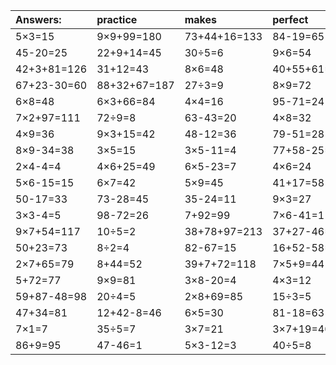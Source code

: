 | Answers: | practice | makes | perfect | ! |
| :--- | :--- | :--- | :--- | :--- |
| 5×3=15 | 9×9+99=180 | 73+44+16=133 | 84-19=65 | 6×3=18 | 
| 45-20=25 | 22+9+14=45 | 30÷5=6 | 9×6=54 | 85-48=37 | 
| 42+3+81=126 | 31+12=43 | 8×6=48 | 40+55+61=156 | 6×9=54 | 
| 67+23-30=60 | 88+32+67=187 | 27÷3=9 | 8×9=72 | 79-47=32 | 
| 6×8=48 | 6×3+66=84 | 4×4=16 | 95-71=24 | 21+36=57 | 
| 7×2+97=111 | 72÷9=8 | 63-43=20 | 4×8=32 | 71+86+48=205 | 
| 4×9=36 | 9×3+15=42 | 48-12=36 | 79-51=28 | 73-9=64 | 
| 8×9-34=38 | 3×5=15 | 3×5-11=4 | 77+58-25=110 | 7×4=28 | 
| 2×4-4=4 | 4×6+25=49 | 6×5-23=7 | 4×6=24 | 62+32=94 | 
| 5×6-15=15 | 6×7=42 | 5×9=45 | 41+17=58 | 23-19=4 | 
| 50-17=33 | 73-28=45 | 35-24=11 | 9×3=27 | 6×4=24 | 
| 3×3-4=5 | 98-72=26 | 7+92=99 | 7×6-41=1 | 97-90=7 | 
| 9×7+54=117 | 10÷5=2 | 38+78+97=213 | 37+27-46=18 | 10+87=97 | 
| 50+23=73 | 8÷2=4 | 82-67=15 | 16+52-58=10 | 63+71-10=124 | 
| 2×7+65=79 | 8+44=52 | 39+7+72=118 | 7×5+9=44 | 6×1=6 | 
| 5+72=77 | 9×9=81 | 3×8-20=4 | 4×3=12 | 89-57=32 | 
| 59+87-48=98 | 20÷4=5 | 2×8+69=85 | 15÷3=5 | 2×6=12 | 
| 47+34=81 | 12+42-8=46 | 6×5=30 | 81-18=63 | 25÷5=5 | 
| 7×1=7 | 35÷5=7 | 3×7=21 | 3×7+19=40 | 63+9+83=155 | 
| 86+9=95 | 47-46=1 | 5×3-12=3 | 40÷5=8 | 42÷7=6 | 
